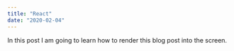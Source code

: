 ```yaml
---
title: "React"
date: "2020-02-04"
---
```


In this post I am going to learn how to render this blog post into the screen.